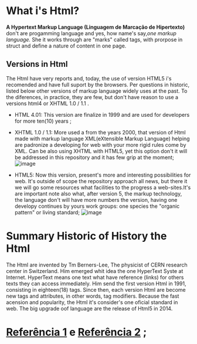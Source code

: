 # What i's Html?
**A Hypertext Markup Language (Linguagem de Marcação de Hipertexto)** don't are progamming language and yes, how name's say,_one markup language._ She it works through are "marks" called tags, with prorpose in struct and define a nature of content in one page.

## Versions in Html
The Html have very reports and, today, the use of version HTML5 i's recomended and have full suport by the browsers. Per questions in historic, listed below other versions of markup language widely uses at the past. To the diferences, in practice, they are few, but don't have reason to use a versions html4 or XHTML 1.0 / 1.1 .

- HTML 4.01: This version are finalize in 1999 and are used for developers for more ten(10) years ; 

- XHTML 1.0 / 1.1: More used a from the years 2000, that version of Html made with markup language XML(eXtensible Markup Language) helping are padronize a developing for web with your more rigid rules come by XML. Can be also using XHTML with HTML5, yet this option don't it will be addressed in this repository and it has few grip at the moment; 
![image](https://github.com/Karlos-Eduardo-Mrqs/Construcao-Html-Css-Javascript/assets/172524894/bcd23d4e-012c-46dc-8298-1769db7d8892)

- HTML5: Now this version, present's more and interesting possibilities for web. It's outside of scope the repository approach all news, but there it we will go some resources what facilities to the progress a web-sites.It's are important note also what, after version 5, the markup technology, the language don't will have more numbers the version, having one developy continues by yours work groups: one species the "organic pattern" or living standard;
![image](https://github.com/Karlos-Eduardo-Mrqs/Construcao-Html-Css-Javascript/assets/172524894/fcb7c228-7623-486e-8077-d86c74d2fa0e)

# Summary Historic of History the Html
The Html are invented by Tm Berners-Lee, The physicist of CERN research center in Switzerland. Him emerged whit idea the one HyperText Syste at Internet. HyperText means one text what have reference (links) for others texts they can access immediately. Him send the first version Html in 1991, consisting in eighteen(18) tags. Since then, each version Html are become new tags and attributes, in other words, tag modifiers. Because the fast acension and popularity, the Html it's consider's one oficial standard in web. The big upgrade oof language are the release of Html5 in 2014.

# [Referência 1](https://guilhermemuller.com.br/ead/html-css-na-pratica/introducao-html#:~:text=O%20que%20%C3%A9%20HTML%3F,do%20conte%C3%BAdo%20de%20uma%20p%C3%A1gina.) e [Referência 2](https://www.hostinger.com.br/tutoriais/o-que-e-html-conceitosbasicos#:~:text=DOCTYPE%20html%3E-,A%20Hist%C3%B3ria%20do%20HTML,que%20podem%20ser%20acessados%20imediatamente.) ; 